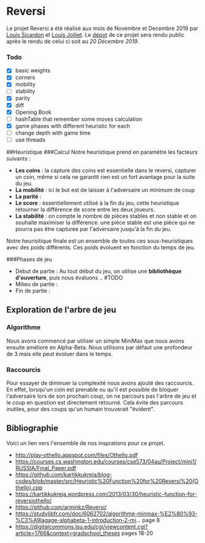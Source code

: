 # Reversi
Le projet Reversi a été réalisé aux mois de Novembre et Decembre 2019 par [Louis Sicardon](https://github.com/louissicardon) 
et [Louis Jolliet](https://github.com/ljolliet/). Le [dépot](https://github.com/ljolliet/Reversi) de ce projet 
sera rendu public après le rendu de celui ci soit au *20 Décembre 2019*.

### Todo
- [x] basic weights
- [x] corners
- [x] mobility
- [ ] stability
- [x] parity
- [x] diff
- [x] Opening Book
- [ ] hashTable that remember some moves calculation
- [x] game phases with different heuristic for each
- [ ] change depth with game time
- [ ] use threads

##Heuristique
###Calcul
Notre heuristique prend en paramètre les facteurs suivants : 
- **Les coins**  : la capture des coins est essentielle dans le reversi, capturer un coin, même si 
cela ne garantit rien est un fort avantage pour la suite du jeu.
- **La mobilité** :  ici le but est de laisser à l'adversaire un minimum de coup
- **La parité** : 
- **Le score** :  essentiellement utilisé à la fin du jeu, cette heuristique retourner la différence de score entre les deux joueurs.
- **La stabilité** : on compte le nombre de pièces stables et non stable et on souhaite maximiser la différence. une pièce stable est 
une pièce qui ne pourra pas être capturée par l'adversaire jusqu'à la fin du jeu.

Notre heurisitique finale est un ensemble de toutes ces sous-heuristiques avec des poids différents. Ces poids évoluent en fonction du temps de jeu.

###Phases de jeu
- Debut de partie : Au tout début du jeu, on utilise une **bibliothèque d'ouverture**, puis nous évaluons .. #TODO
- Milieu de partie :
- Fin de partie :
 
## Exploration de l'arbre de jeu
### Algorithme
Nous avons commencé par utiliser un simple MiniMax que nous avons ensuite amélioré en Alpha-Beta.
Nous utilisons par défaut une profondeur de 3 mais elle peut évoluer dans le temps.

### Raccourcis
Pour essayer de diminuer la complexité nous avons ajouté des raccourcis. En effet, lorsqu'un coin est prenable ou qu'il est possible de bloquer l'adversaire lors de son prochain coup, on ne parcours pas l'arbre de jeu
et le coup en question est directement retourné. Cela évite des parcours inutiles, pour des coups qu'un humain trouverait "évident". 
## Bibliographie
Voici un lien vers l'ensemble de nos insprations pour ce projet.
- http://play-othello.appspot.com/files/Othello.pdf
- https://courses.cs.washington.edu/courses/cse573/04au/Project/mini1/RUSSIA/Final_Paper.pdf
- https://github.com/kartikkukreja/blog-codes/blob/master/src/Heuristic%20Function%20for%20Reversi%20(Othello).cpp
- https://kartikkukreja.wordpress.com/2013/03/30/heuristic-function-for-reversiothello/
- https://github.com/arminkz/Reversi/
- https://studylibfr.com/doc/6062702/algorithme-minmax-%E2%80%93-%C3%A9lagage-alphabeta-1-introduction-2-mi... page 8
- https://digitalcommons.lsu.edu/cgi/viewcontent.cgi?article=1766&context=gradschool_theses pages 18-20

